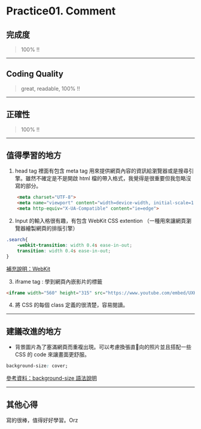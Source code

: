 # **Practice01. Comment**
## **完成度**
> 100% !!
---
## **Coding Quality**
> great, readable, 100% !!
---
## **正確性**
> 100% !!
---
## **值得學習的地方**
1. head tag 裡面有包含 meta tag 用來提供網頁內容的資訊給瀏覽器或是搜尋引擎。雖然不確定是不是開啟 html 檔的帶入格式，我覺得是很重要但我忽略沒寫的部分。
```html
    <meta charset="UTF-8">
    <meta name="viewport" content="width=device-width, initial-scale=1.0">
    <meta http-equiv="X-UA-Compatible" content="ie=edge">
```
2. Input 的輸入格很有趣，有包含 ＷebKit CSS extention （一種用來讓網頁瀏覽器繪製網頁的排版引擎）
```css
.search{
    -webkit-transition: width 0.4s ease-in-out;
    transition: width 0.4s ease-in-out;
}
```
[補充說明：WebKit](https://developer.mozilla.org/en-US/docs/Web/CSS/Webkit_Extensions)

3. iframe tag : 學到網頁內嵌影片的標籤
```html
<iframe width="560" height="315" src="https://www.youtube.com/embed/UXHTGeGkZwU" frameborder="0" allow="accelerometer; autoplay; encrypted-media; gyroscope; picture-in-picture" allowfullscreen></iframe>
```
4. 將 CSS 的每個 class 定義的很清楚，容易閱讀。
---
## **建議改進的地方**
* 背景圖片為了塞滿網頁而重複出現。可以考慮換張直向的照片並且搭配一些 CSS 的 code 來讓畫面更舒服。
```css
background-size: cover;
```
[參考資料：background-size 語法說明]([https://developer.mozilla.org/en-US/docs/Web/CSS/background-size)

---
## **其他心得**
寫的很棒，值得好好學習。Orz
